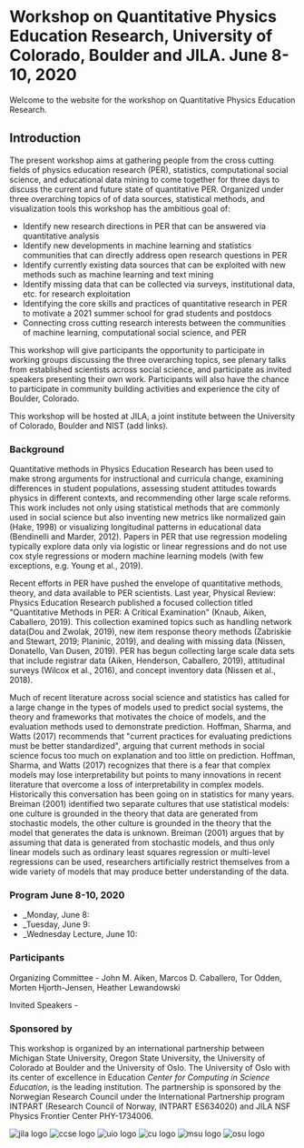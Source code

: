 # Workshop on Quantitative Physics Education Research, University of Colorado, Boulder and JILA. June 8-10, 2020

Welcome to the website for the workshop on Quantitative Physics Education Research. 

## Introduction

The present workshop aims at gathering people from the cross cutting fields of physics education research (PER), statistics, computational social science, and educational data mining to come together for three days to discuss the current and future state of quantitative PER. Organized under three overarching topics of of data sources, statistical methods, and visualization tools this workshop has the ambitious goal of:

- Identify new research directions in PER that can be answered via quantitative analysis
- Identify new developments in machine learning and statistics communities that can directly address open research questions in PER
- Identify currently existing data sources that can be exploited with new methods such as machine learning and text mining
- Identify missing data that can be collected via surveys, institutional data, etc. for research exploitation
- Identifying the core skills and practices of quantitative research in PER to motivate a 2021 summer school for grad students and postdocs
- Connecting cross cutting research interests between the communities of machine learning, computational social science, and PER

This workshop will give participants the opportunity to participate in working groups discussing the three overarching topics, see plenary talks from established scientists across social science, and participate as invited speakers presenting their own work. Participants will also have the chance to participate in community building activities and experience the city of Boulder, Colorado.

This workshop will be hosted at JILA, a joint institute between the University of Colorado, Boulder and NIST (add links). 


### Background

Quantitative methods in Physics Education Research has been used to make strong arguments for instructional and curricula change, examining differences in student populations, assessing student attitudes towards physics in different contexts, and recommending other large scale reforms. This work includes not only using statistical methods that are commonly used in social science but also inventing new metrics like normalized gain (Hake, 1998) or visualizing longitudinal patterns in educational data (Bendinelli and Marder, 2012). Papers in PER that use regression modeling typically explore data only via logistic or linear regressions and do not use cox style regressions or modern machine learning models (with few exceptions, e.g. Young et al., 2019).

Recent efforts in PER have pushed the envelope of quantitative methods, theory, and data available to PER scientists. Last year, Physical Review: Physics Education Research published a focused collection titled "Quantitative Methods in PER: A Critical Examination" (Knaub, Aiken, Caballero, 2019). This collection examined topics such as handling network data(Dou and Zwolak, 2019), new item response theory methods (Zabriskie and Stewart, 2019; Planinic, 2019), and dealing with missing data (Nissen, Donatello, Van Dusen, 2019). PER has begun collecting large scale data sets that include registrar data (Aiken, Henderson, Caballero, 2019), attitudinal surveys (Wilcox et al., 2016), and concept inventory data (Nissen et al., 2018).

Much of recent literature across social science and statistics has called for a large change in the types of models used to predict social systems, the theory and frameworks that motivates the choice of models, and the evaluation methods used to demonstrate prediction. Hoffman, Sharma, and Watts (2017) recommends that "current practices for evaluating predictions must be better standardized", arguing that current methods in social science focus too much on explanation and too little on prediction. Hoffman, Sharma, and Watts (2017) recognizes that there is a fear that complex models may lose interpretability but points to many innovations in recent literature that overcome a loss of interpretability in complex models. Historically this conversation has been going on in statistics for many years. Breiman (2001) identified two separate cultures that use statistical models: one culture is grounded in the theory that data are generated from stochastic models, the other culture is grounded in the theory that the model that generates the data is unknown.  Breiman (2001) argues that by assuming that data is generated from stochastic models, and thus only linear models such as ordinary least squares regression or multi-level regressions can be used, researchers artificially restrict themselves from a wide variety of models that may produce better understanding of the data.

###  Program June 8-10, 2020
- _Monday, June 8: 
- _Tuesday, June 9: 
- _Wednesday Lecture, June 10:

### Participants
Organizing Committee - John M. Aiken, Marcos D. Caballero, Tor Odden, Morten Hjorth-Jensen, Heather Lewandowski

Invited Speakers - 

### Sponsored by

This workshop is organized by an international partnership between Michigan State University, Oregon State University, the University of Colorado at Boulder and the University of Oslo. The University of Oslo with its center of excellence in Education _Center for Computing in Science Education_, is the leading institution. The partnership is sponsored by the Norwegian Research Council under the International Partnership program INTPART (Research Council of Norway, INTPART ES634020) and JILA NSF Physics Frontier Center PHY-1734006.

![jila logo][jila]
![ccse logo][ccse]
![uio logo][uio]
![cu logo][cu]
![msu logo][msu]
![osu logo][osu]

[jila]: https://jila.colorado.edu/qip2019/img/sponsors/jila.png "Logo Title Text 2"

[ccse]: https://avatars2.githubusercontent.com/u/30183848?s=400&v=4 "ccse title"

[uio]: https://uarctic.vps02.fwstatic.download/media/1077/university-of-oslo-logo.png "uio logo"

[cu]: https://secondnature.org/wp-content/uploads/CU-Boulder-logo-horizontal.jpg "cu logo"

[msu]: https://upload.wikimedia.org/wikipedia/commons/thumb/7/7a/Michigan_State_University_wordmark.svg/1280px-Michigan_State_University_wordmark.svg.png "msu logo"

[osu]: https://communications.oregonstate.edu/sites/communications.oregonstate.edu/files/osu-primarylogo-2-compressor.jpg "osu logo"